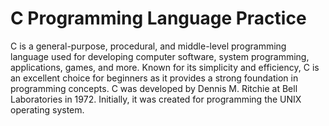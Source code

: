 # C Programming Language Practice
C is a general-purpose, procedural, and middle-level programming language used for developing computer software, system programming, applications, games, and more. Known for its simplicity and efficiency, C is an excellent choice for beginners as it provides a strong foundation in programming concepts. C was developed by Dennis M. Ritchie at Bell Laboratories in 1972. Initially, it was created for programming the UNIX operating system.